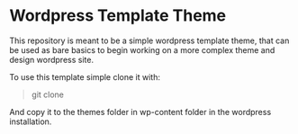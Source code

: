 # Wordpress Template Theme

This repository is meant to be a simple wordpress template theme, that can be used as bare basics to begin working on a more complex theme and design wordpress site.

To use this template simple clone it with:

> git clone 

And copy it to the themes folder in wp-content folder in the wordpress installation.
